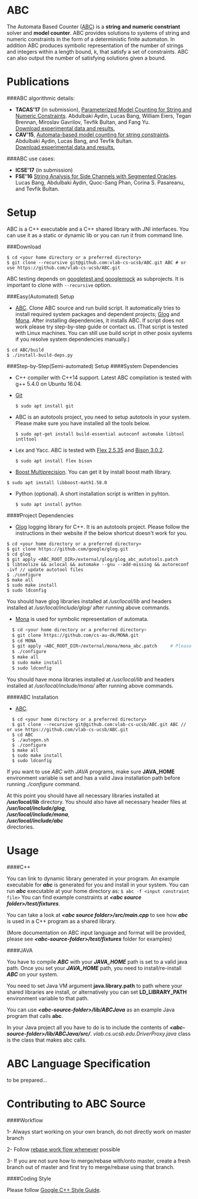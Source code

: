 ABC
============
The Automata Based Counter ([ABC](https://vlab.cs.ucsb.edu/ABC/)) is a **string and numeric constriant** solver and
**model counter**. ABC provides solutions to systems of string and numeric constraints in the form of a deterministic
finite automaton. In addition ABC produces symbolic representation of the number of strings and integers within a length
bound, k, that satisfy a set of constraints. ABC can also output the number of satisfying solutions given a bound.

Publications 
============
###ABC algorithmic details:
- **TACAS'17** (in submission), [Parameterized Model Counting for String and Numeric Constraints](). Abdulbaki Aydin, Lucas Bang, William Eiers, Tegan Brennan, Miroslav Gavrilov, Tevfik Bultan, and Fang Yu. <br>
[Download experimental data and results.](https://vlab.cs.ucsb.edu/ABC/tacas_experiments.tar)
- **CAV'15**, [Automata-based model counting for string constraints](http://www.cs.ucsb.edu/~baki/publications/cav15.pdf). Abdulbaki Aydin, Lucas Bang, and Tevfik Bultan. <br>
[Download experimental data and results.](https://vlab.cs.ucsb.edu/ABC/)

###ABC use cases:
- **ICSE'17** (in submission)<!-- , [ISSTAC: Integrated Symbolic Execution for Space-Time Analysis of Code](). Daniel Balasubramanian, Kasper Luckow, Corina Pasareanu, Abdulbaki Aydin, Lucas Bang, Tevfik Bultan, Miroslav Gavrilov, Temesghen Kahsai, Rody Kersten, Dmitriy Kostyuchenko, Quoc-Sang Phan, Zhenkai Zhang and Gabor Karsai. -->
- **FSE'16** [String Analysis for Side Channels with Segmented Oracles](http://www.cs.ucsb.edu/~baki/publications/fse16.pdf). Lucas Bang, Abdulbaki Aydin, Quoc-Sang Phan, Corina S. Pasareanu, and Tevfik Bultan. 

Setup
============
ABC is a C++ executable and a C++ shared library with JNI interfaces. You can 
use it as a static or dynamic lib or you can run it from command line.

###Download
  
```
$ cd <your home directory or a preferred directory>
$ git clone --recursive git@github.com:vlab-cs-ucsb/ABC.git ABC # or use https://github.com/vlab-cs-ucsb/ABC.git
```
ABC testing depends on [googletest and googlemock](https://github.com/google/googletest) as subprojects. It is important to clone with ``--recursive`` option.

###Easy(Automated) Setup
  - [ABC](https://vlab.cs.ucsb.edu/ABC/). Clone ABC source and run build script. It automatically tries to install required system packages and dependent projects; [Glog](https://github.com/google/glog) and [Mona](http://www.brics.dk/mona/). After installing dependencies, it installs ABC. If script does not work please try step-by-step guide or contact us. (That script is tested with Linux machines. You can still use build script in other posix systems if you resolve system dependencies manually.)
  
  ```
  $ cd ABC/build
  $ ./install-build-deps.py
  ```

###Step-by-Step(Semi-automated) Setup
####System Dependencies
  - C++ compiler with C++14 support. Latest ABC compilation is tested with g++ 5.4.0 on Ubuntu 16.04.
  - [Git](https://git-scm.com/)

    ``$ sudo apt install git``
  - ABC is an autotools project, you need to setup autotools in your system. Please make sure you have installed all the tools below.

    ``$ sudo apt-get install build-essential autoconf automake libtool intltool ``
  - Lex and Yacc. ABC is tested with [Flex 2.5.35](https://www.gnu.org/software/flex/flex.html) and [Bison 3.0.2](https://www.gnu.org/software/bison/).

    ``$ sudo apt install flex bison``

  - [Boost Multiprecision](http://www.boost.org/doc/libs/1_62_0/libs/multiprecision/doc/html/index.html). You can get it by install boost math library.

  ``$ sudo apt install libboost-math1.58.0 ``
  - Python (optional). A short installation script is written in pyhton.
    
    ``$ sudo apt install python``

####Project Dependencies
  - [Glog](https://github.com/google/glog) logging library for C++. It is an autotools project. Please follow the instructions in their website if the below shortcut doesn't work for you.

  ```
  $ cd <your home directory or a preferred directory>
  $ git clone https://github.com/google/glog.git
  $ cd glog
  $ git apply <ABC_ROOT_DIR>/external/glog/glog_abc_autotools.patch
  $ libtoolize && aclocal && automake --gnu --add-missing && autoreconf -ivf // update autotool files
  $ ./configure
  $ make all
  $ sudo make install
  $ sudo ldconfig
  
  ```
  You should have glog libraries installed at */usr/local/lib* and headers installed at */usr/local/include/glog/* after running above commands. 

  - [Mona](http://www.brics.dk/mona/) is used for symbolic representation of automata. 

  ```sh
    $ cd <your home directory or a preferred directory>
    $ git clone https://github.com/cs-au-dk/MONA.git
    $ cd MONA
    $ git apply <ABC_ROOT_DIR>/external/mona/mona_abc.patch     # Please see below paragraph for details
    $ ./configure
    $ make all
    $ sudo make install
    $ sudo ldconfig

  ``` 
  You should have mona libraries installed at */usr/local/lib* and headers installed at */usr/local/include/mona/* after running above commands. 


####ABC Installation

  - [ABC](https://vlab.cs.ucsb.edu/ABC/).

  ```
    $ cd <your home directory or a preferred directory>
    $ git clone --recursive git@github.com:vlab-cs-ucsb/ABC.git ABC // or use https://github.com/vlab-cs-ucsb/ABC.git
    $ cd ABC
    $ ./autogen.sh
    $ ./configure
    $ make all
    $ sudo make install
    $ sudo ldconfig
  ```

  If you want to use *ABC* with *JAVA* programs, make sure **JAVA_HOME** environment variable is set and has a valid Java installation path before running *./configure* command. 


  At this point you should have all necessary libraries installed at *__/usr/local/lib__* directory. You should also have all necessary header files at  
  *__/usr/local/include/glog__*,  
  *__/usr/local/include/mona__*,  
  *__/usr/local/include/abc__*  
  directories.

Usage
============

####C++

  You can link to dynamic library generated in your program. An example executable for *__abc__* is generated for you and install in your system. You can run *__abc__* executable at your home directory as:
  `` $ abc -f <input constraint file> ``
  You can find example constraints at *__&lt;abc source folder&gt;/test/fixtures__*. 
  
  You can take a look at *__&lt;abc source folder&gt;/src/main.cpp__* to see how *__abc__* is used in a C++ program as a shared library. 
  
  (More documentation on ABC input language and format will be provided, please see *__&lt;abc-source-folder&gt;/test/fixtures__* folder for examples)
  
####JAVA

  You have to compile *__ABC__* with your *__JAVA_HOME__* path is set to a valid java path. Once you set your *__JAVA_HOME__* path, you need to install/re-install *__ABC__* on your system. 
  
  You need to set Java VM argument __java.library.path__ to path where your shared libraries are install, or alternatively you can set __LD_LIBRARY_PATH__ environment variable to that path.

  You can use *__&lt;abc-source-folder&gt;/lib/ABCJava__* as an example Java program that calls __abc__.

  In your Java project all you have to do is to include the contents of *__&lt;abc-source-folder&gt;/lib/ABCJava/src/__*. *vlab.cs.ucsb.edu.DriverProxy.java* class is the class that makes abc calls.
  
ABC Language Specification
==========================

to be prepared...

Contributing to ABC Source
==========================

####Workflow

  1- Always start working on your own branch, do not directly work on master branch

  2- Follow [rebase work flow whenever](https://www.atlassian.com/git/tutorials/merging-vs-rebasing) possible

  3- If you are not sure how to merge/rebase with/onto master, create a fresh branch out of master and first try to merge/rebase using that branch.

####Coding Style

  Please follow [Google C++ Style Guide](https://google.github.io/styleguide/cppguide.html).
